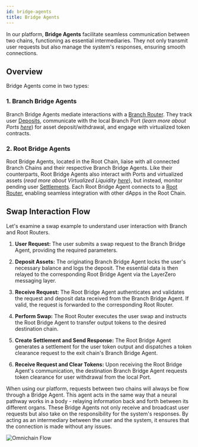 ```yaml
---
id: bridge-agents
title: Bridge Agents
---
```


[//]: # (TODO: Add some links / references to Routers docs pages)

In our platform, **Bridge Agents** facilitate seamless communication between two chains, functioning as essential intermediaries. They not only transmit user requests but also manage the system's responses, ensuring smooth connections.

## Overview

Bridge Agents come in two types:

### 1. **Branch Bridge Agents**

Branch Bridge Agents mediate interactions with a [Branch Router](./04-routers.md). They track user [Deposits](../glossary#deposits), communicate with the local Branch Port (_learn more about Ports_ [_here_](./01-ports.md)) for asset deposit/withdrawal, and engage with virtualized token contracts.

### 2. **Root Bridge Agents**

Root Bridge Agents, located in the Root Chain, liaise with all connected Branch Chains and their respective Branch Bridge Agents. Like their counterparts, Root Bridge Agents also interact with Ports and virtualized assets (_read more about Virtualized Liquidity_ [_here_](./02-virtual-liquidity.md)), but instead, monitor pending user [Settlements](../glossary#settlements). Each Root Bridge Agent connects to a [Root Router](./04-routers.md), enabling seamless integration with other dApps in the Root Chain.

## Swap Interaction Flow

Let's examine a swap example to understand user interaction with Branch and Root Routers.

1. **User Request:** The user submits a swap request to the Branch Bridge Agent, providing the required parameters.

2. **Deposit Assets:** The originating Branch Bridge Agent locks the user's necessary balance and logs the deposit. The essential data is then relayed to the corresponding Root Bridge Agent via the LayerZero messaging layer.

3. **Receive Request:** The Root Bridge Agent authenticates and validates the request and deposit data received from the Branch Bridge Agent. If valid, the request is forwarded to the corresponding Root Router.

4. **Perform Swap:** The Root Router executes the user swap and instructs the Root Bridge Agent to transfer output tokens to the desired destination chain.

5. **Create Settlement and Send Response:** The Root Bridge Agent generates a settlement for the user token output and dispatches a token clearance request to the exit chain's Branch Bridge Agent.

6. **Receive Request and Clear Tokens:** Upon receiving the Root Bridge Agent's communication, the destination Branch Bridge Agent requests token clearance for user withdrawal from the local Port.

When using our platform, requests between two chains will always be flow through a Bridge Agent. This agent acts in the same way that a neural pathway works in a body - relaying information back and forth between its different organs. These Bridge Agents not only receive and broadcast user requests but also take on the responsibility for the system's responses. By acting as an intermediary between the user and the system, it ensures that the connection is made without any issues.

![Omnichain Flow](./images/Ulysses_Omnichain_Flow.png)
